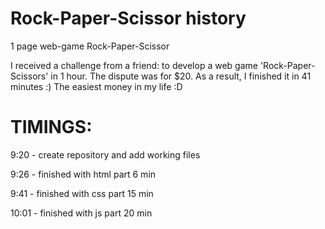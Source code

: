 # Rock-Paper-Scissor history
1 page web-game Rock-Paper-Scissor

I received a challenge from a friend: to develop a web game 'Rock-Paper-Scissors' in 1 hour. 
The dispute was for $20. As a result, I finished it in 41 minutes :) 
The easiest money in my life :D

# TIMINGS:

9:20 - create repository and add working files

9:26 - finished with html part           6 min

9:41 - finished with css part            15 min

10:01 - finished with js part            20 min
